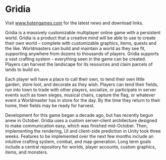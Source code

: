 Gridia
======
Visit www.hotengames.com for the latest news and download links.

Gridia is a massively customizable multiplayer online game with a persistent world. Gridia is a product that a creative mind will be able to use to create their own world – complete with customizable graphics, items, quests and the like. Worldmasters can build and maintain a world as they see fit, supporting anywhere from dozens to thousands of players. Gridia supports a vast crafting system - everything seen in the game can be created. Players can harvest the landscape for its resources and claim parcels of lands to build on.

Each player will have a place to call their own, to tend their own little garden, store loot, and decorate as they wish. Players can tend their fields, run into town to trade with other players, socialize, or participate in server events such as town sieges, musical chairs, capture the flag, or whatever event a Worldmaster has in store for the day. By the time they return to their home, their fields may be ready for harvest.

Development for this game began a decade ago, but has recently begun anew in October. Gridia uses a custom server-client architecture designed to make communication easy, which was finished mid-October. Then, implementing the rendering, UI and client-side prediction in Unity took three weeks. Features to be implemented over the next few months include an intuitive crafting system, combat, and map generation. Long term goals include a central repository for worlds, player accounts, custom graphics, items, and monsters.
